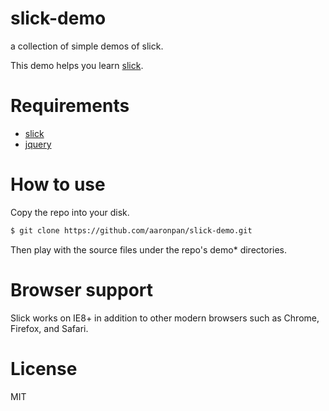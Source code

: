 # slick-demo
a collection of simple demos of slick.

This demo helps you learn [slick](https://github.com/kenwheeler/slick).

# Requirements

* [slick](https://github.com/kenwheeler/slick)
* [jquery](https://github.com/jquery/jquery/tree/1.12-stable)

# How to use

Copy the repo into your disk.

```bash
$ git clone https://github.com/aaronpan/slick-demo.git
```

Then play with the source files under the repo's demo* directories.

# Browser support

Slick works on IE8+ in addition to other modern browsers such as Chrome, Firefox, and Safari.

# License

MIT